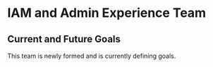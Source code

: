 # IAM and Admin Experience Team

## Current and Future Goals

This team is newly formed and is currently defining goals.
